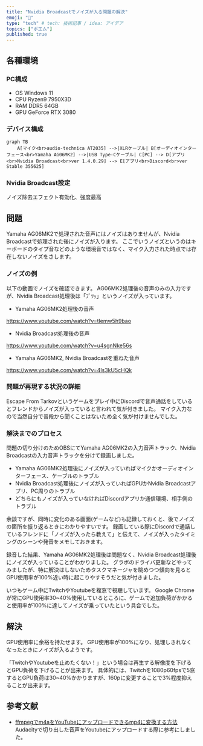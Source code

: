 ```yaml
---
title: "Nvidia Broadcastでノイズが入る問題の解決"
emoji: "🐷"
type: "tech" # tech: 技術記事 / idea: アイデア
topics: ["ポエム"]
published: true
---
```


## 各種環境

### PC構成

* OS
  Windows 11
* CPU
  Ryzen9 7950X3D
* RAM
  DDR5 64GB
* GPU
  GeForce RTX 3080

### デバイス構成

```mermaid
graph TB
    A[マイク<br>audio-technica AT2035] -->|XLRケーブル| B[オーディオインターフェース<br>Yamaha AG06MK2] -->|USB Type-Cケーブル| C[PC] --> D[アプリ<br>Nvidia Broadcast<br>ver 1.4.0.29] --> E[アプリ<br>Discord<br>ver Stable 355625]
```

### Nvidia Broadcast設定

ノイズ除去エフェクト有効化、強度最高

## 問題

Yamaha AG06MK2で処理された音声にはノイズはありませんが、Nvidia Broadcastで処理された後にノイズが入ります。
ここでいうノイズというのはキーボードのタイプ音などのような環境音ではなく、マイク入力された時点では存在しないノイズをさします。

### ノイズの例

以下の動画でノイズを確認できます。
AG06MK2処理後の音声のみの入力ですが、Nvidia Broadcast処理後は「ﾌﾞﾂｯ」というノイズが入っています。

* Yamaha AG06MK2処理後の音声

https://www.youtube.com/watch?v=tlemw5h9bao

* Nvidia Broadcast処理後の音声

https://www.youtube.com/watch?v=u4sgnNke56s

* Yamaha AG06MK2, Nvidia Broadcastを重ねた音声

https://www.youtube.com/watch?v=4Is3kU5cHQk

### 問題が再現する状況の詳細

Escape From Tarkovというゲームをプレイ中にDiscordで音声通話をしているとフレンドからノイズが入っていると言われて気が付きました。
マイク入力なので当然自分で普段から聞くことはないため全く気が付けませんでした。

### 解決までのプロセス

問題の切り分けのためOBSにてYamaha AG06MK2の入力音声トラック、Nvidia Broadcastの入力音声トラックを分けて録画しました。

* Yamaha AG06MK2処理後にノイズが入っていればマイクかオーディオインターフェース、ケーブルのトラブル
* Nvidia Broadcast処理後にノイズが入っていればGPUかNvidia Broadcastアプリ、PC周りのトラブル
* どちらにもノイズが入っていなければDiscordアプリか通信環境、相手側のトラブル

余談ですが、同時に変化のある画面(ゲームなど)も記録しておくと、後でノイズの箇所を振り返るときにわかりやすいです。
録画している際にDiscordで通話しているフレンドに「ノイズが入ったら教えて」と伝えて、ノイズが入ったタイミングのシーンや発音をメモしておきます。

録音した結果、Yamaha AG06MK2処理後は問題なく、Nvidia Broadcast処理後にノイズが入っていることがわかりました。
グラボのドライバ更新などやってみましたが、特に解決はしないためタスクマネージャを眺めつつ傾向を見るとGPU使用率が100%近い時に起こりやすそうだと気が付きました。

いつもゲーム中にTwitchやYoutubeを複窓で視聴しています。
Google Chromeが常にGPU使用率30~40%使用しているところに、ゲームで追加負荷がかかると使用率が100%に達してノイズが乗っていたという具合でした。

## 解決

GPU使用率に余裕を持たせます。
GPU使用率が100%になり、処理しきれなくなったときにノイズが入るようです。

「TwitchやYoutubeを止めたくない！」という場合は再生する解像度を下げるとGPU負荷を下げることが出来ます。
具体的には、Twitchを1080p60fpsで5窓するとGPU負荷は30~40%かかりますが、160pに変更することで3%程度抑えることが出来ます。

## 参考文献

* [ffmpegでm4aをYouTubeにアップロードできるmp4に変換する方法](https://zenn.dev/rebi/articles/fee92f031a146e)
  Audacityで切り出した音声をYoutubeにアップロードする際に参考にしました。
